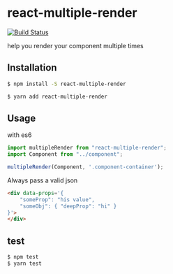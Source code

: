 # react-multiple-render
[![Build Status](https://semaphoreci.com/api/v1/developersoul/react-multiple-render/branches/master/shields_badge.svg)](https://semaphoreci.com/developersoul/react-multiple-render)

help you render your component multiple times

## Installation
```bash
$ npm install -S react-multiple-render

$ yarn add react-multiple-render
```

## Usage
with es6

```js
import multipleRender from "react-multiple-render";
import Component from "../component";

multipleRender(Component, '.component-container');
```
Always pass a valid json

```html
<div data-props='{
	"someProp": "his value",
	"someObj": { "deepProp": "hi" }
}'>
</div>
```

## test
```bash
$ npm test 
$ yarn test
```